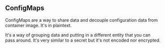 ## ConfigMaps ##

ConfigMaps are a way to share data and decouple configuration data from container image.
It's in plaintext.

It's a way of grouping data and putting in a different entity that you can pass around.
It's very similar to a secret but it's not encoded nor encrypted.
